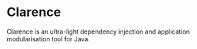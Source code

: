 Clarence
========

Clarence is an ultra-light dependency injection and application modularisation tool for Java.